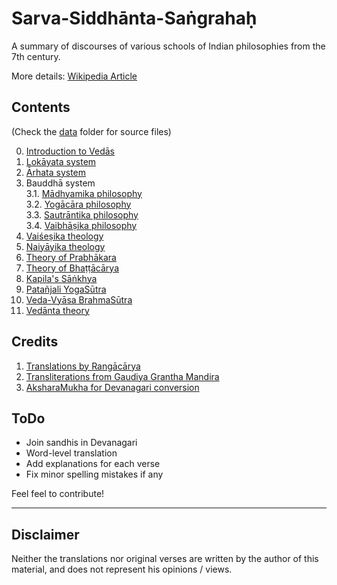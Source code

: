# Sarva-Siddhānta-Saṅgrahaḥ

A summary of discourses of various schools of Indian philosophies from the 7th century.

More details: [Wikipedia Article](https://en.wikipedia.org/wiki/Sarva-siddhanta_Sangraha)

## Contents

(Check the [data](/data) folder for source files)

0. [Introduction to Vedās](https://narvidhai.github.io/Render-CSV-from-URL-to-HTML-Table?url=https://raw.githubusercontent.com/GokulNC/Sarva-Siddhanta-Sangraha/master/data/0-Introduction_to_Vedas.csv)
1. [Lokāyata system](https://narvidhai.github.io/Render-CSV-from-URL-to-HTML-Table?url=https://raw.githubusercontent.com/GokulNC/Sarva-Siddhanta-Sangraha/master/data/1-Lokayata.csv)
2. [Ārhata system](https://narvidhai.github.io/Render-CSV-from-URL-to-HTML-Table?url=https://raw.githubusercontent.com/GokulNC/Sarva-Siddhanta-Sangraha/master/data/2-Arhata.csv)
3. Bauddhā system  
3.1. [Mādhyamika philosophy](https://narvidhai.github.io/Render-CSV-from-URL-to-HTML-Table?url=https://raw.githubusercontent.com/GokulNC/Sarva-Siddhanta-Sangraha/master/data/3.1-Madhyamika.csv)  
3.2. [Yogācāra philosophy](https://narvidhai.github.io/Render-CSV-from-URL-to-HTML-Table?url=https://raw.githubusercontent.com/GokulNC/Sarva-Siddhanta-Sangraha/master/data/3.2-Yogacara.csv)  
3.3. [Sautrāntika philosophy](https://narvidhai.github.io/Render-CSV-from-URL-to-HTML-Table?url=https://raw.githubusercontent.com/GokulNC/Sarva-Siddhanta-Sangraha/master/data/3.3-Sautrantika.csv)  
3.4. [Vaibhāṣika philosophy](https://narvidhai.github.io/Render-CSV-from-URL-to-HTML-Table?url=https://raw.githubusercontent.com/GokulNC/Sarva-Siddhanta-Sangraha/master/data/3.4-Vaibhashika.csv)  
4. [Vaiśeṣika theology](https://narvidhai.github.io/Render-CSV-from-URL-to-HTML-Table?url=https://raw.githubusercontent.com/GokulNC/Sarva-Siddhanta-Sangraha/master/data/4-Vaisesika.csv)  
5. [Naiyāyika theology](https://narvidhai.github.io/Render-CSV-from-URL-to-HTML-Table?url=https://raw.githubusercontent.com/GokulNC/Sarva-Siddhanta-Sangraha/master/data/5-Naiyayika.csv)  
6. [Theory of Prabhākara](https://narvidhai.github.io/Render-CSV-from-URL-to-HTML-Table?url=https://raw.githubusercontent.com/GokulNC/Sarva-Siddhanta-Sangraha/master/data/6-Prabhakara.csv)  
7. [Theory of Bhaṭṭācārya](https://narvidhai.github.io/Render-CSV-from-URL-to-HTML-Table?url=https://raw.githubusercontent.com/GokulNC/Sarva-Siddhanta-Sangraha/master/data/7-Kumara_Bhattacharya.csv)  
8. [Kapila's Sāṅkhya](https://narvidhai.github.io/Render-CSV-from-URL-to-HTML-Table?url=https://raw.githubusercontent.com/GokulNC/Sarva-Siddhanta-Sangraha/master/data/8-Kapila_Sankhya.csv)  
9. [Patañjali YogaSūtra](https://narvidhai.github.io/Render-CSV-from-URL-to-HTML-Table?url=https://raw.githubusercontent.com/GokulNC/Sarva-Siddhanta-Sangraha/master/data/9-Patanjali_Sankhya.csv)  
10. [Veda-Vyāsa BrahmaSūtra](https://narvidhai.github.io/Render-CSV-from-URL-to-HTML-Table?url=https://raw.githubusercontent.com/GokulNC/Sarva-Siddhanta-Sangraha/master/data/10-Vyasa.csv)  
11. [Vedānta theory](https://narvidhai.github.io/Render-CSV-from-URL-to-HTML-Table?url=https://raw.githubusercontent.com/GokulNC/Sarva-Siddhanta-Sangraha/master/data/11-Vedanta.csv)

## Credits

1. [Translations by Rangācārya](https://archive.org/details/in.ernet.dli.2015.408474/)
2. [Transliterations from Gaudiya Grantha Mandira](http://grantha.jiva.org/index.php?show=entry&e_no=745)
3. [AksharaMukha for Devanagari conversion](http://aksharamukha.appspot.com/)

## ToDo

- Join sandhis in Devanagari
- Word-level translation
- Add explanations for each verse
- Fix minor spelling mistakes if any

Feel feel to contribute!

---

## Disclaimer

Neither the translations nor original verses are written by the author of this material, and does not represent his opinions / views.
